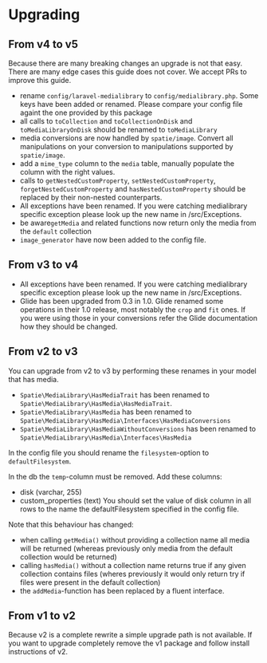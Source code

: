 # Upgrading

## From v4 to v5
Because there are many breaking changes an upgrade is not that easy. There are many edge cases this guide does not cover. We accept PRs to improve this guide.

- rename `config/laravel-medialibrary` to `config/medialibrary.php`. Some keys have been added or renamed. Please compare your config file againt the one provided by this package
- all calls to `toCollection` and `toCollectionOnDisk` and `toMediaLibraryOnDisk` should be renamed to `toMediaLibrary`
- media conversions are now handled by `spatie/image`. Convert all manipulations on your conversion to manipulations supported by `spatie/image`. 
- add a `mime_type` column to the `media` table, manually populate the column with the right values.
- calls to `getNestedCustomProperty`, `setNestedCustomProperty`, `forgetNestedCustomProperty` and `hasNestedCustomProperty` should be replaced by their non-nested counterparts.
- All exceptions have been renamed. If you were catching medialibrary specific exception please look up the new name in /src/Exceptions.
- be aware`getMedia` and related functions now return only the media from the `default` collection
- `image_generator` have now been added to the config file.


## From v3 to v4
- All exceptions have been renamed. If you were catching medialibrary specific exception please look up the new name in /src/Exceptions.
- Glide has been upgraded from 0.3 in 1.0. Glide renamed some operations in their 1.0 release, most notably the `crop` and `fit` ones. If you were using those in your conversions refer the Glide documentation how they should be changed. 

## From v2 to v3
You can upgrade from v2 to v3 by performing these renames in your model that has media.

- `Spatie\MediaLibrary\HasMediaTrait` has been renamed to `Spatie\MediaLibrary\HasMedia\HasMediaTrait`. 
- `Spatie\MediaLibrary\HasMedia` has been renamed to `Spatie\MediaLibrary\HasMedia\Interfaces\HasMediaConversions`
- `Spatie\MediaLibrary\HasMediaWithoutConversions` has been renamed to `Spatie\MediaLibrary\HasMedia\Interfaces\HasMedia`

In the config file you should rename the `filesystem`-option to `defaultFilesystem`.

In the db the `temp`-column must be removed. Add these columns:
- disk (varchar, 255)
- custom_properties (text)
You should set the value of disk column in all rows to the name the defaultFilesystem specified in the config file.

Note that this behaviour has changed:
- when calling `getMedia()` without providing a collection name all media will be returned (whereas previously only media
from the default collection would be returned)
- calling `hasMedia()` without a collection name returns true if any given collection contains files (wheres previously
it would only return try if files were present in the default collection)
- the `addMedia`-function has been replaced by a fluent interface. 

## From v1 to v2
Because v2 is a complete rewrite a simple upgrade path is not available.
If you want to upgrade completely remove the v1 package and follow install instructions of v2.
